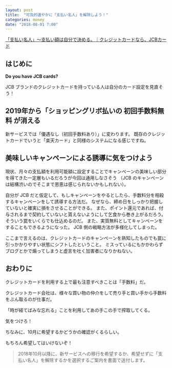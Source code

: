 ```yaml
---
layout: post
title:  "可及的速やかに「支払い名人」を解除しよう！"
categories: money
date: "2018-08-01 7:00"
---
```


[「支払い名人」～支払い額は自分で決める。｜クレジットカードなら、JCBカード](https://www.jcb.co.jp/service/payment/revolving/meijin/index.html)

## はじめに

**Do you have JCB cards?**

JCB ブランドのクレジットカードを持っている人は自分のカード設定を見直そう！

## 2019年から「ショッピングリボ払いの **初回手数料無料** が消える

新サービスでは「優遇なし（初回手数料あり）」に変わります。
既存のクレジットカードでいうと「楽天カード」と同様のシステムになる感じですね。

## 美味しいキャンペーンによる誘導に気をつけよう

現状、月々の支払額を利用可能額に設定することでキャンペーンの美味しい部分を得てきた一定層もいるだろうが今回は通用しなさそう
（JCB のキャンペーンは結構渋いのでそこまで恩恵は感じられないかもしれない）。

自分が JCB だと仮定して、もしキャンペーンをやるとしたら、手数料分を相殺するキャンペーンをして誘導する方法だ。
なぜなら、締め日をしっかり把握していないと確実に損をさせることができる。
また、ポイント還元であれば、付与されるまで契約していないと貰えないようにして乞食から巻き上がるだろう。
そういう罠をいくらでも仕込めるのだ。
また、実質無料としてキャンペーンをすることもできるようになった。
JCB 側の戦略方法が多様化してしまった。

ここまで言えるのは、クレジットカードのキャンペーンを熟知したものでも罠に引っかかりやすい状態にシフトしたということ。
ミスっているにもかかわらずブログとかで煽ってしまうと虚言を吐く加害者になりかねない。

## おわりに

クレジットカードを利用する上で最も注意すべきことは「手数料」だ。

クレジットカード会社は、様々な買い物の仲介をして売り手と買い手から手数料をぶん取るのが仕事だ。

「時が経てばみな忘れる」ことを利用してあの手この手で搾取してくる。

気をつけろ！

ちなみに、10月に希望するかどうかの確認がくるらしい。

もちろん希望してはいけないぞ！

> 2018年10月以降に、新サービスへの移行を希望するか、希望せずに「支払い名人」を解除するかを選択するご案内を書面で送付します。
